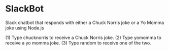 # SlackBot
Slack chatbot that responds with either a Chuck Norris joke or a Yo Momma joke using Node.js

(1) Type chucknorris to receive a Chuck Norris joke.
(2) Type yomomma to receive a yo momma joke. 
(3) Type random to receive one of the two. 

